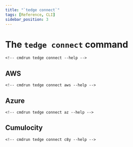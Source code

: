 ```yaml
---
title: "`tedge connect`"
tags: [Reference, CLI]
sidebar_position: 3
---
```


# The `tedge connect` command

```console
<!-- cmdrun tedge connect --help -->
```

## AWS

```console
<!-- cmdrun tedge connect aws --help -->
```

## Azure

```console
<!-- cmdrun tedge connect az --help -->
```

## Cumulocity

```console
<!-- cmdrun tedge connect c8y --help -->
```

